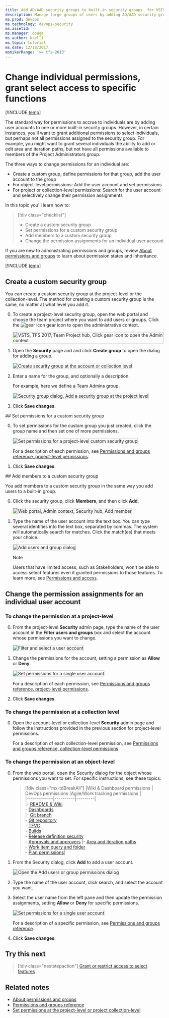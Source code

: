 ```yaml
---
title: Add AD/AAD security groups to built-in security groups  for VSTS & TFS
description: Manage large groups of users by adding AD/AAD security groups to built-in security groups 
ms.prod: devops
ms.technology: devops-security
ms.assetid: 
ms.manager: douge
ms.author: kaelli
ms.topic: tutorial
ms.date: 12/18/2017
monikerRange: '>= tfs-2013'
---
```

# Change individual permissions, grant select access to specific functions  

[!INCLUDE [temp](../_shared/version-vsts-tfs-all-versions.md)]

The standard way for permissions to accrue to individuals are by adding user accounts to one or more built-in security groups. However, in certain instances, you'll want to grant additional permissions to select individuals, but perhaps not all permissions assigned to the security group. For example, you might want to grant several individuals the ability to add or edit area and iteration paths, but not have all permissions available to members of the Project Administrators group. 

The three ways to change permissions for an individual are:

- Create a custom group, define permissions for that group, add the user account to the group
- For object-level permissions: Add the user account and set permissions
- For project or collection-level permissions: Search for the user account and selectively change their permission assignments

In this topic you'll learn how to:
> [!div class="checklist"]
> * Create a custom security group 
> * Set permissions for a custom security group 
> * Add members to a custom security group 
> * Change the permission assignments for an individual user account  

If you are new to administrating permissions and groups, review [About permissions and groups](about-permissions.md) to learn about permission states and inheritance. 

[!INCLUDE [temp](../_shared/image-differences.md)]

<a id="create-custom-group" />

## Create a custom security group 
 
You can create a custom security group at the project-level or the collection-level. The method for creating a custom security group is the same, no matter at what level you add it. 

0. To create a project-level security group, open the web portal and choose the team project where you want to add users or groups. Click the ![gear icon](../_img/icons/gear-icon.png) gear icon to open the administrative context. 
 
	<img src="_img/add-users/choose-team-project-click-gear-icon.png" alt="VSTS, TFS 2017, Team Project hub, Click gear icon to open the Admin context" style="border: 1px solid #C3C3C3;" /> 

0. Open the **Security** page and and click **Create group** to open the dialog for adding a group.

	<img src="_img/change-individual-permissions/create-group-open-dialog.png" alt="Create security group at the account or collection level" style="border: 1px solid #C3C3C3;" /> 

0. Enter a name for the group, and optionally a description. 
 
	For example, here we define a Team Admins group.  

	<img src="_img/change-individual-permissions/create-project-level-group-dialog.png" alt="Security group dialog, Add a security group at the project level" style="border: 1px solid #C3C3C3;" /> 

0. Click **Save changes**.   

<a id="set-permissions-custom-group" />
## Set permissions for a custom security group 

0. To set permissions for the custom group you just created, click the group name and then set one of more permissions. 

	<img src="_img/change-individual-permissions/team-admin-group-set-permissions.png" alt="Set permissions for a project-level custom security group" style="border: 1px solid #C3C3C3;" /> 

	For a description of each permission, see [Permissions and groups reference, project-level permissions](permissions.md#project-level-permissions).

0. Click **Save changes**.   


<a id="add-members-custom-group" />
## Add members to a custom security group 

You add members to a custom security group in the same way you add users to a built-in group. 

0. Click the security group, click **Members**, and then click **Add**.  

	<img src="_img/change-individual-permissions/team-admin-group-add-members.png" alt="Web portal, Admin context, Security hub, Add member" style="border: 1px solid #C3C3C3;" /> 

0. Type the name of the user account into the text box. You can type several identities into the text box, separated by commas. The system will automatically search for matches. Click the match(es) that meets your choice. 

	<img src="_img/project-level-permissions-add-a-user.png" alt="Add users and group dialog" style="border: 1px solid #C3C3C3;" /> 

	> [!NOTE]   
	> Users that have limited access, such as Stakeholders, won't be able to access select features even if granted permissions to those features. To learn more, see [Permissions and access](permissions-access.md).


## Change the permission assignments for an individual user account

### To change the permission at a project-level 

0. From the project-level **Security** admin page, type the name of the user account in the **Filter users and groups** box and select the account whose permissions you want to change.
 
	<img src="_img/change-individual-permissions/filter-user-account.png" alt="Filter and select a user account" style="border: 1px solid #C3C3C3;" /> 

0. Change the permissions for the account, setting a permission as **Allow** or **Deny**.
 
	<img src="_img/change-individual-permissions/set-individual-permissions.png" alt="Set permissions for a single user account" style="border: 1px solid #C3C3C3;" /> 

	For a description of each permission, see [Permissions and groups reference, project-level permissions](permissions.md#project-level-permissions).

0. Click **Save changes**.  

### To change the permission at a collection level

0. Open the account-level or collection-level **Security** admin page and follow the instructions provided in the previous section for project-level permissions. 
 
	For a description of each collection-level permission, see [Permissions and groups reference, collection-level permissions](permissions.md#collection-level).

### To change the permission at an object-level 

0. From the web portal, open the Security dialog for the object whose permissions you want to set. For specific instructions, see these topics: 

	> [!div class="mx-tdBreakAll"]
	> |Wiki & Dashboard permissions | DevOps permissions  |Agile/Work tracking permissions |  
	> |-------------|----------|---------|   
	> |- [README & Wiki](../collaborate/manage-readme-wiki-permissions.md)<br/>- [Dashboards](../report/dashboards/dashboard-permissions.md)<br/> |- [Git branch](../git/branch-permissions.md)<br/>- [Git repository](set-git-tfvc-repository-permissions.md)<br/>- [TFVC](set-git-tfvc-repository-permissions.md)<br/>- [Builds](../build-release/set-permissions.md)<br/>- [Release definition security](../build-release/set-permissions.md)<br/>- [Approvals and approvers](../build-release/concepts/definitions/release/approvals/index.md) |- [Area and iteration paths](../security/set-permissions-access-work-tracking.md)<br/>- [Work item query and folder](../work/track/set-query-permissions.md)<br/>- [Plan permissions](set-permissions-access-work-tracking.md#plan-permissions)|  

0. From the Security dialog, click **Add** to add a user account. 

	<img src="_img/change-individual-permissions/security-dialog-add-user-account-button.png" alt="Open the Add users or group permissions dialog" style="border: 1px solid #C3C3C3;" /> 

0. Type the name of the user account, click search, and select the account you want. 

0. Select the user name from the left pane and then update the permission assignments, setting **Allow** or **Deny** for specific permissions. 

	<img src="_img/change-individual-permissions/set-permissions-individual-object-level.png" alt="Set permissions for a single user account" style="border: 1px solid #C3C3C3;" /> 

	For a description of a specific permission, see [Permissions and groups reference](permissions.md).

0. Click **Save changes**.  

## Try this next
> [!div class="nextstepaction"]
> [Grant or restrict access to select features](restrict-access.md)

## Related notes

- [About permissions and groups](about-permissions.md)
- [Permissions and groups reference](permissions.md)
- [Set permissions at the project-level or project collection-level](set-project-collection-level-permissions.md)


<!--
You can do a search on an individual user and change one of their permissions. However, the preferred method  

User Voice requests: 
* Hide Work Item Types (WITs) based on permission/security group


Recommended permissions 
Team Admins - allow to create area and iteration paths; shared queries. 
-->
